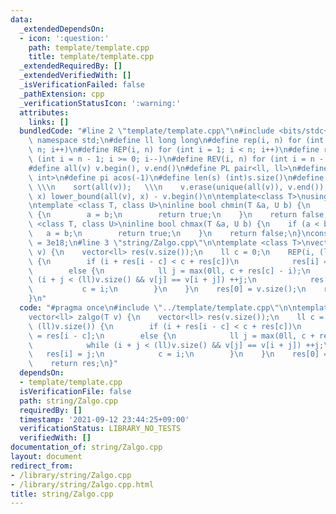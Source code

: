 ```yaml
---
data:
  _extendedDependsOn:
  - icon: ':question:'
    path: template/template.cpp
    title: template/template.cpp
  _extendedRequiredBy: []
  _extendedVerifiedWith: []
  _isVerificationFailed: false
  _pathExtension: cpp
  _verificationStatusIcon: ':warning:'
  attributes:
    links: []
  bundledCode: "#line 2 \"template/template.cpp\"\n#include <bits/stdc++.h>\nusing\
    \ namespace std;\n#define ll long long\n#define rep(i, n) for (int i = 0; i <\
    \ n; i++)\n#define REP(i, n) for (int i = 1; i < n; i++)\n#define rev(i, n) for\
    \ (int i = n - 1; i >= 0; i--)\n#define REV(i, n) for (int i = n - 1; i > 0; i--)\n\
    #define all(v) v.begin(), v.end()\n#define PL pair<ll, ll>\n#define PI pair<int,\
    \ int>\n#define pi acos(-1)\n#define len(s) (int)s.size()\n#define compress(v)\
    \ \\\n    sort(all(v));   \\\n    v.erase(unique(all(v)), v.end());\n#define comid(v,\
    \ x) lower_bound(all(v), x) - v.begin()\n\ntemplate<class T>\nusing prique=priority_queue<T,vector<T>,greater<>>;\n\
    \ntemplate <class T, class U>\ninline bool chmin(T &a, U b) {\n    if (a > b)\
    \ {\n        a = b;\n        return true;\n    }\n    return false;\n}\ntemplate\
    \ <class T, class U>\ninline bool chmax(T &a, U b) {\n    if (a < b) {\n     \
    \   a = b;\n        return true;\n    }\n    return false;\n}\nconstexpr ll inf\
    \ = 3e18;\n#line 3 \"string/Zalgo.cpp\"\n\ntemplate <class T>\nvector<ll> zalgo(T\
    \ v) {\n    vector<ll> res(v.size());\n    ll c = 0;\n    REP(i, (ll)v.size())\
    \ {\n        if (i + res[i - c] < c + res[c])\n            res[i] = res[i - c];\n\
    \        else {\n            ll j = max(0ll, c + res[c] - i);\n            while\
    \ (i + j < (ll)v.size() && v[j] == v[i + j]) ++j;\n            res[i] = j;\n \
    \           c = i;\n        }\n    }\n    res[0] = v.size();\n    return res;\n\
    }\n"
  code: "#pragma once\n#include \"../template/template.cpp\"\n\ntemplate <class T>\n\
    vector<ll> zalgo(T v) {\n    vector<ll> res(v.size());\n    ll c = 0;\n    REP(i,\
    \ (ll)v.size()) {\n        if (i + res[i - c] < c + res[c])\n            res[i]\
    \ = res[i - c];\n        else {\n            ll j = max(0ll, c + res[c] - i);\n\
    \            while (i + j < (ll)v.size() && v[j] == v[i + j]) ++j;\n         \
    \   res[i] = j;\n            c = i;\n        }\n    }\n    res[0] = v.size();\n\
    \    return res;\n}"
  dependsOn:
  - template/template.cpp
  isVerificationFile: false
  path: string/Zalgo.cpp
  requiredBy: []
  timestamp: '2021-09-12 23:44:25+09:00'
  verificationStatus: LIBRARY_NO_TESTS
  verifiedWith: []
documentation_of: string/Zalgo.cpp
layout: document
redirect_from:
- /library/string/Zalgo.cpp
- /library/string/Zalgo.cpp.html
title: string/Zalgo.cpp
---
```

